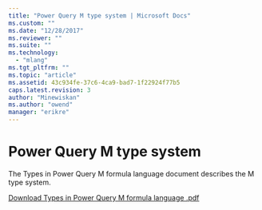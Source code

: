```yaml
---
title: "Power Query M type system | Microsoft Docs"
ms.custom: ""
ms.date: "12/28/2017"
ms.reviewer: ""
ms.suite: ""
ms.technology: 
  - "mlang"
ms.tgt_pltfrm: ""
ms.topic: "article"
ms.assetid: 43c934fe-37c6-4ca9-bad7-1f22924f77b5
caps.latest.revision: 3
author: "Minewiskan"
ms.author: "owend"
manager: "erikre"
---
```

# Power Query M type system
The Types in Power Query M formula language document describes the M type system.

  [Download Types in Power Query M formula language .pdf](http://download.microsoft.com/download/7/7/5/775B4353-BF78-4383-8749-51A8DF4F8CE3/Types%20in%20the%20Power%20Query%20M%20formula%20language.pdf)

  
